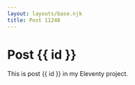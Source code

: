 ```yaml
---
layout: layouts/base.njk
title: Post 11248
---
```


# Post {{ id }}

This is post {{ id }} in my Eleventy project.
